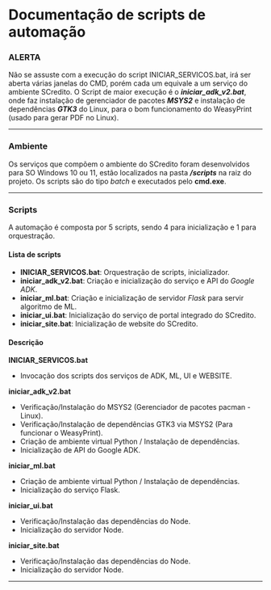 # Documentação de scripts de automação

### ALERTA
Não se assuste com a execução do script INICIAR_SERVICOS.bat, irá ser aberta várias janelas do CMD, porém cada um equivale a um serviço do ambiente SCredito.
O Script de maior execução é o ***iniciar_adk_v2.bat***, onde faz instalação de gerenciador de pacotes ***MSYS2*** e instalação de dependências ***GTK3*** do Linux, para o bom funcionamento do WeasyPrint (usado para gerar PDF no Linux).

---

### Ambiente
Os serviços que compõem o ambiente do SCredito foram desenvolvidos para SO Windows 10 ou 11, estão localizados na pasta ***/scripts*** na raiz do projeto. Os scripts são do tipo *batch* e executados pelo **cmd.exe**.

---

### Scripts
A automação é composta por 5 scripts, sendo 4 para inicialização e 1 para orquestração. 
#### Lista de scripts
* **INICIAR_SERVICOS.bat**: Orquestração de scripts, inicializador.
* **iniciar_adk_v2.bat**: Criação e inicialização do serviço e API do *Google ADK*.
* **iniciar_ml.bat**: Criação e inicialização de servidor *Flask* para servir algoritmo de ML.
* **iniciar_ui.bat**: Inicialização do serviço de portal integrado do SCredito.
* **iniciar_site.bat**: Inicialização de website do SCredito.

#### Descrição
**INICIAR_SERVICOS.bat**
 - Invocação dos scripts dos serviços de ADK, ML, UI e WEBSITE.

**iniciar_adk_v2.bat**
 - Verificação/Instalação do MSYS2 (Gerenciador de pacotes pacman - Linux).
 - Verificação/Instalação de dependências GTK3 via MSYS2 (Para funcionar o WeasyPrint).
 - Criação de ambiente virtual Python / Instalação de dependências.
 - Inicialização de API do Google ADK.

**iniciar_ml.bat**
 - Criação de ambiente virtual Python / Instalação de dependências.
 - Inicialização do serviço Flask.

**iniciar_ui.bat**
 - Verificação/Instalação das dependências do Node.
 - Inicialização do servidor Node.

 **iniciar_site.bat**
 - Verificação/Instalação das dependências do Node.
 - Inicialização do servidor Node.

 ---